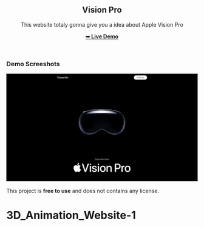 <div align="center">
  
  <h2 align="center">Vision Pro</h2>

  This website totaly gonna give you a idea about Apple Vision Pro

  <a href="https://codeminamo.github.io/3D_Animation_Website-1/"><strong>➥ Live Demo</strong></a>

</div>

<br />

### Demo Screeshots

![Apple Vision Pro](imaging.png)

This project is **free to use** and does not contains any license.
# 3D_Animation_Website-1
